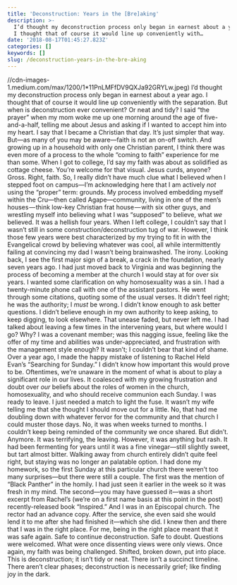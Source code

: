 ```yaml
---
title: 'Deconstruction: Years in the [Bre]aking'
description: >-
  I’d thought my deconstruction process only began in earnest about a year ago.
  I thought that of course it would line up conveniently with…
date: '2018-08-17T01:45:27.823Z'
categories: []
keywords: []
slug: /deconstruction-years-in-the-bre-aking
---
```

//cdn-images-1.medium.com/max/1200/1*11PnLMFfDV9QXJa92GRYLw.jpeg)
I’d thought my deconstruction process only began in earnest about a year ago. I thought that of course it would line up conveniently with the separation. But when is deconstruction ever convenient? Or neat and tidy?
I said “the prayer” when my mom woke me up one morning around the age of five-and-a-half, telling me about Jesus and asking if I wanted to accept him into my heart. I say that I became a Christian that day. It’s just simpler that way. But—as many of you may be aware—faith is not an on-off switch. And growing up in a household with only one Christian parent, I think there was even more of a process to the whole “coming to faith” experience for me than some.
When I got to college, I’d say my faith was about as solidified as cottage cheese. You’re welcome for that visual. Jesus curds, anyone? Gross. Right, faith.
So, I really didn’t have much clue what I believed when I stepped foot on campus—I’m acknowledging here that I am actively _not_ using the “proper” term: grounds. My process involved embedding myself within the Cru—then called Agape—community, living in one of the men’s houses — think low-key Christian frat house — with six other guys, and wrestling myself into believing what I was “supposed” to believe, what _we_ believed. It was a hellish four years.
When I left college, I couldn’t say that I wasn’t still in some construction/deconstruction tug of war. However, I think those few years were best characterized by my trying to fit in with the Evangelical crowd by believing whatever was cool, all while intermittently failing at convincing my dad I wasn’t being brainwashed. The irony.
Looking back, I see the first major sign of a break, a crack in the foundation, nearly seven years ago. I had just moved back to Virginia and was beginning the process of becoming a member at the church I would stay at for over six years. I wanted some clarification on why homosexuality was a sin.
I had a twenty-minute phone call with one of the assistant pastors. He went through some citations, quoting some of the usual verses. It didn’t feel right; he was the authority; I _must_ be wrong. I didn’t know enough to ask better questions. I didn’t believe enough in my own authority to keep asking, to keep digging, to look elsewhere. That unease faded, but never left me.
I had talked about leaving a few times in the intervening years, but where would I go? Why? I was a covenant member; was this nagging issue, feeling like the offer of my time and abilities was under-appreciated, and frustration with the management style enough? It wasn’t; I couldn’t bear that kind of shame.
Over a year ago, I made the happy mistake of listening to Rachel Held Evan’s “Searching for Sunday.” I didn’t know how important this would prove to be. Oftentimes, we’re unaware in the moment of what is about to play a significant role in our lives. It coalesced with my growing frustration and doubt over _our_ beliefs about the roles of women in the church, homosexuality, and who should receive communion each Sunday. I was ready to leave. I just needed a match to light the fuse.
It wasn’t my wife telling me that she thought I should move out for a little. No, that had me doubling down with whatever fervor for the community and that church I could muster those days. No, it was when weeks turned to months. I couldn’t keep being reminded of the community we once shared. But didn’t. Anymore.
It was terrifying, the leaving. However, it was anything but rash. It had been fermenting for years until it was a fine vinegar—still slightly sweet, but tart almost bitter. Walking away from church entirely didn’t quite feel right, but staying was no longer an palatable option.
I had done my homework, so the first Sunday at this particular church there weren’t too many surprises—but there were still a couple. The first was the mention of “Black Panther” in the homily. I had just seen it earlier in the week so it was fresh in my mind. The second—you may have guessed it—was a short excerpt from Rachel’s (we’re on a first name basis at this point in the post) recently-released book “Inspired.” And I was in an Episcopal church. The rector had an advance copy. After the service, she even said she would lend it to me after she had finished it—which she did.
I knew then and there that I was in the right place. For me, being in the right place meant that it was safe again. Safe to continue deconstruction. Safe to doubt. Questions were welcomed. What were once dissenting views were only views.
Once again, my faith was being challenged. Shifted, broken down, put into place. This is deconstruction; it isn’t tidy or neat. There isn’t a succinct timeline. There aren’t clear phases; deconstruction is necessarily grief; like finding joy in the dark.
